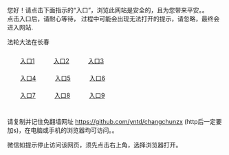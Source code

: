 您好！请点击下面指示的“入口”，浏览此网站是安全的，且为您带来平安。。 <br/>
点击入口后，请耐心等待， 过程中可能会出现无法打开的提示，请忽略，最终会进入网站. </br>

法轮大法在长春<br/>
<div style="padding:10px"><a style="margin:20px" target="_blank" href="https://d16bnvb25256er.cloudfront.net/2Qpsp?aormifz" id="ccLink1" rel="nofollow">入口1</a> <a target="_blank" style="margin:20px" href="https://dolvk2vupzrt5.cloudfront.net/2Qpsp?jaxcui" id="ccLink2" rel="nofollow">入口2</a> <a style="margin:20px" target="_blank" href="https://d37nh7fdgpl7uc.cloudfront.net/2Qpsp?sxvcp" id="ccLink3" rel="nofollow">入口3</a></div>

<div style="padding:10px" ><a style="margin:20px" target="_blank" href="https://d16bnvb25256er.cloudfront.net/2Qpsp?aormifz" id="ccLink4" rel="nofollow">入口4</a> <a style="margin:20px" href="https://dolvk2vupzrt5.cloudfront.net/2Qpsp?jaxcui" target="_blank" id="ccLink5" rel="nofollow">入口5</a> <a style="margin:20px" href="https://d37nh7fdgpl7uc.cloudfront.net/2Qpsp?sxvcp" target="_blank" id="ccLink6" rel="nofollow">入口6</a></div>

<div style="padding:10px"><a style="margin:20px" target="_blank" href="https://d16bnvb25256er.cloudfront.net/2Qpsp?aormifz" id="ccLink7" rel="nofollow">入口7</a> <a style="margin:20px" href="https://dolvk2vupzrt5.cloudfront.net/2Qpsp?jaxcui" target="_blank" id="ccLink8" rel="nofollow">入口8</a> <a style="margin:20px" target="_blank" href="https://d37nh7fdgpl7uc.cloudfront.net/2Qpsp?sxvcp" id="ccLink9" rel="nofollow">入口9</a></div>

<br/>



请复制并记住免翻墙网址 https://github.com/yntd/changchunzx (http后一定要加s)，在电脑或手机的浏览器均可访问。。<br/>

微信如提示停止访问该网页，须先点击右上角，选择浏览器打开。
